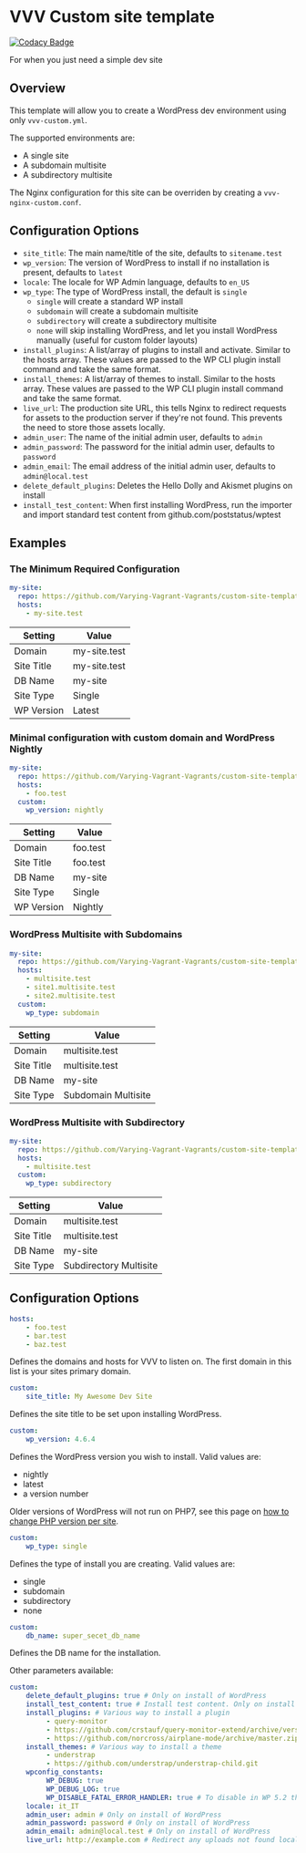 # VVV Custom site template

[![Codacy Badge](https://api.codacy.com/project/badge/Grade/6fc9d45abb02454aa052771bda2d40ff)](https://www.codacy.com/gh/Varying-Vagrant-Vagrants/custom-site-template?utm_source=github.com&amp;utm_medium=referral&amp;utm_content=Varying-Vagrant-Vagrants/custom-site-template&amp;utm_campaign=Badge_Grade)

For when you just need a simple dev site

## Overview

This template will allow you to create a WordPress dev environment using only `vvv-custom.yml`.

The supported environments are:

- A single site
- A subdomain multisite
- A subdirectory multisite

The Nginx configuration for this site can be overriden by creating a `vvv-nginx-custom.conf`.

## Configuration Options

- `site_title`: The main name/title of the site, defaults to `sitename.test`
- `wp_version`: The version of WordPress to install if no installation is present, defaults to `latest`
- `locale`: The locale for WP Admin language, defaults to `en_US`
- `wp_type`: The type of WordPress install, the default is `single`
  - `single` will create a standard WP install
  - `subdomain` will create a subdomain multisite
  - `subdirectory` will create a subdirectory multisite
  - `none` will skip installing WordPress, and let you install WordPress manually (useful for custom folder layouts)
- `install_plugins`: A list/array of plugins to install and activate. Similar to the hosts array. These values are passed to the WP CLI plugin install command and take the same format.
- `install_themes`:  A list/array of themes to install. Similar to the hosts array. These values are passed to the WP CLI plugin install command and take the same format.
- `live_url`: The production site URL, this tells Nginx to redirect requests for assets to the production server if they're not found. This prevents the need to store those assets locally.
- `admin_user`: The name of the initial admin user, defaults to `admin`
- `admin_password`: The password for the initial admin user, defaults to `password`
- `admin_email`: The email address of the initial admin user, defaults to `admin@local.test`
- `delete_default_plugins`: Deletes the Hello Dolly and Akismet plugins on install
- `install_test_content`: When first installing WordPress, run the importer and import standard test content from github.com/poststatus/wptest

## Examples

### The Minimum Required Configuration

```yaml
my-site:
  repo: https://github.com/Varying-Vagrant-Vagrants/custom-site-template
  hosts:
    - my-site.test
```

| Setting    | Value        |
|------------|--------------|
| Domain     | my-site.test |
| Site Title | my-site.test |
| DB Name    | my-site      |
| Site Type  | Single       |
| WP Version | Latest       |

### Minimal configuration with custom domain and WordPress Nightly

```yaml
my-site:
  repo: https://github.com/Varying-Vagrant-Vagrants/custom-site-template
  hosts:
    - foo.test
  custom:
    wp_version: nightly
```

| Setting    | Value       |
|------------|-------------|
| Domain     | foo.test    |
| Site Title | foo.test    |
| DB Name    | my-site     |
| Site Type  | Single      |
| WP Version | Nightly     |

### WordPress Multisite with Subdomains

```yaml
my-site:
  repo: https://github.com/Varying-Vagrant-Vagrants/custom-site-template
  hosts:
    - multisite.test
    - site1.multisite.test
    - site2.multisite.test
  custom:
    wp_type: subdomain

```
| Setting    | Value               |
|------------|---------------------|
| Domain     | multisite.test      |
| Site Title | multisite.test      |
| DB Name    | my-site             |
| Site Type  | Subdomain Multisite |

### WordPress Multisite with Subdirectory

```yaml
my-site:
  repo: https://github.com/Varying-Vagrant-Vagrants/custom-site-template
  hosts:
    - multisite.test
  custom:
    wp_type: subdirectory
```

| Setting    | Value                  |
|------------|------------------------|
| Domain     | multisite.test         |
| Site Title | multisite.test         |
| DB Name    | my-site                |
| Site Type  | Subdirectory Multisite |

## Configuration Options

```yaml
hosts:
    - foo.test
    - bar.test
    - baz.test
```

Defines the domains and hosts for VVV to listen on.
The first domain in this list is your sites primary domain.

```yaml
custom:
    site_title: My Awesome Dev Site
```

Defines the site title to be set upon installing WordPress.

```yaml
custom:
    wp_version: 4.6.4
```

Defines the WordPress version you wish to install. Valid values are:

- nightly
- latest
- a version number

Older versions of WordPress will not run on PHP7, see this page on [how to change PHP version per site](https://varyingvagrantvagrants.org/docs/en-US/adding-a-new-site/changing-php-version/).

```yaml
custom:
    wp_type: single
```
Defines the type of install you are creating. Valid values are:

- single
- subdomain
- subdirectory
- none

```yaml
custom:
    db_name: super_secet_db_name
```

Defines the DB name for the installation.

Other parameters available:

```yaml
custom:
    delete_default_plugins: true # Only on install of WordPress
    install_test_content: true # Install test content. Only on install of WordPress
    install_plugins: # Various way to install a plugin
         - query-monitor
         - https://github.com/crstauf/query-monitor-extend/archive/version/1.0.zip
         - https://github.com/norcross/airplane-mode/archive/master.zip
    install_themes: # Various way to install a theme
         - understrap
         - https://github.com/understrap/understrap-child.git
    wpconfig_constants:
         WP_DEBUG: true
         WP_DEBUG_LOG: true
         WP_DISABLE_FATAL_ERROR_HANDLER: true # To disable in WP 5.2 the FER mode
    locale: it_IT
    admin_user: admin # Only on install of WordPress
    admin_password: password # Only on install of WordPress
    admin_email: admin@local.test # Only on install of WordPress
    live_url: http://example.com # Redirect any uploads not found locally to this domain
```
